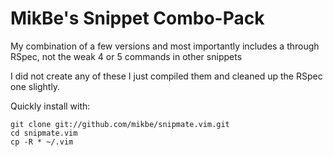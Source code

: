 # MikBe's Snippet Combo-Pack

My combination of a few versions and most importantly includes a
through RSpec, not the weak 4 or 5 commands in other snippets

I did not create any of these I just compiled them and cleaned up the
RSpec one slightly.

Quickly install with:

    git clone git://github.com/mikbe/snipmate.vim.git
  	cd snipmate.vim
    cp -R * ~/.vim
